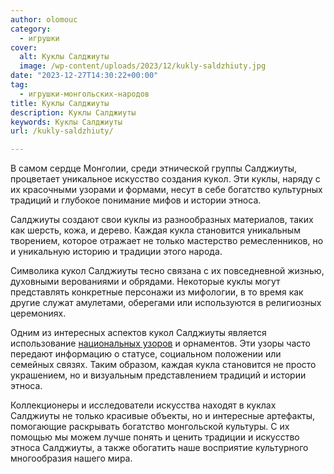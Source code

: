 ```yaml
---
author: olomouc
category:
  - игрушки
cover:
  alt: Куклы Салджиуты
  image: /wp-content/uploads/2023/12/kukly-saldzhiuty.jpg
date: "2023-12-27T14:30:22+00:00"
tag:
  - игрушки-монгольских-народов
title: Куклы Салджиуты
description: Куклы Салджиуты
keywords: Куклы Салджиуты
url: /kukly-saldzhiuty/

---
```

В самом сердце Монголии, среди этнической группы Салджиуты, процветает уникальное искусство создания кукол. Эти куклы, наряду с их красочными узорами и формами, несут в себе богатство культурных традиций и глубокое понимание мифов и истории этноса.

Салджиуты создают свои куклы из разнообразных материалов, таких как шерсть, кожа, и дерево. Каждая кукла становится уникальным творением, которое отражает не только мастерство ремесленников, но и уникальную историю и традиции этого народа.

Символика кукол Салджиуты тесно связана с их повседневной жизнью, духовными верованиями и обрядами. Некоторые куклы могут представлять конкретные персонажи из мифологии, в то время как другие служат амулетами, оберегами или используются в религиозных церемониях.

Одним из интересных аспектов кукол Салджиуты является использование [национальных узоров](https://www.adora.ru/istoriya-kukol-lugovo-vostochnyh-marijczev/) и орнаментов. Эти узоры часто передают информацию о статусе, социальном положении или семейных связях. Таким образом, каждая кукла становится не просто украшением, но и визуальным представлением традиций и истории этноса.

Коллекционеры и исследователи искусства находят в куклах Салджиуты не только красивые объекты, но и интересные артефакты, помогающие раскрывать богатство монгольской культуры. С их помощью мы можем лучше понять и ценить традиции и искусство этноса Салджиуты, а также обогатить наше восприятие культурного многообразия нашего мира.
